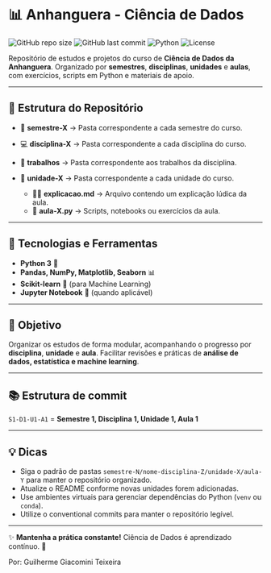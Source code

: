 # 📊 Anhanguera - Ciência de Dados

![GitHub repo size](https://img.shields.io/github/repo-size/ggiacomini2012/anhanguera-ciencia-de-dados)
![GitHub last commit](https://img.shields.io/github/last-commit/ggiacomini2012/anhanguera-ciencia-de-dados)
![Python](https://img.shields.io/badge/Python-3.10%2B-blue)
![License](https://img.shields.io/badge/license-MIT-green)

Repositório de estudos e projetos do curso de **Ciência de Dados da Anhanguera**.
Organizado por **semestres**, **disciplinas**, **unidades** e **aulas**, com exercícios, scripts em Python e materiais de apoio.

---

## 📂 Estrutura do Repositório

- 📅 **semestre-X** → Pasta correspondente a cada semestre do curso.
- 💻 **disciplina-X** → Pasta correspondente a cada disciplina do curso.
- 📁 **trabalhos** → Pasta correspondente aos trabalhos da disciplina.
- 📁 **unidade-X** → Pasta correspondente a cada unidade do curso.

  - 👨‍🏫 **explicacao.md** → Arquivo contendo um explicação lúdica da aula.
  - 🐍 **aula-X.py** → Scripts, notebooks ou exercícios da aula.

---

## 🚀 Tecnologias e Ferramentas

- **Python 3** 🐍
- **Pandas, NumPy, Matplotlib, Seaborn** 📊
- **Scikit-learn** 🤖 (para Machine Learning)
- **Jupyter Notebook** 📓 (quando aplicável)

---

## 🎯 Objetivo

Organizar os estudos de forma modular, acompanhando o progresso por **disciplina**, **unidade** e **aula**.
Facilitar revisões e práticas de **análise de dados, estatística e machine learning**.

---

## 📚 Estrutura de commit

`S1-D1-U1-A1` = **Semestre 1, Disciplina 1, Unidade 1, Aula 1**

---

## 💡 Dicas

- Siga o padrão de pastas `semestre-N/nome-disciplina-Z/unidade-X/aula-Y` para manter o repositório organizado.
- Atualize o README conforme novas unidades forem adicionadas.
- Use ambientes virtuais para gerenciar dependências do Python (`venv` ou `conda`).
- Utilize o conventional commits para manter o repositório legível.

---

✨ **Mantenha a prática constante!** Ciência de Dados é aprendizado contínuo. 🚀

Por: Guilherme Giacomini Teixeira
